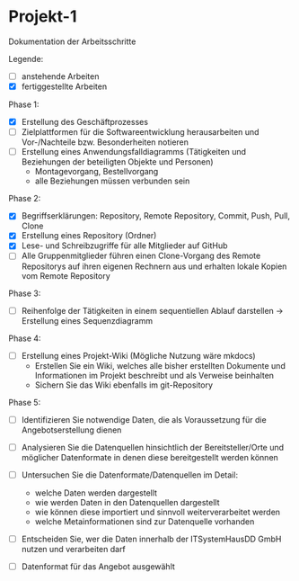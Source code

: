 # Projekt-1

Dokumentation der Arbeitsschritte

Legende: 
- [ ] anstehende Arbeiten
- [x] fertiggestellte Arbeiten

Phase 1:
- [x] Erstellung des Geschäftprozesses 
- [ ] Zielplattformen für die Softwareentwicklung herausarbeiten und Vor-/Nachteile bzw. Besonderheiten notieren 
- [ ] Erstellung eines Anwendungsfalldiagramms (Tätigkeiten und Beziehungen der beteiligten Objekte und Personen)
   - Montagevorgang, Bestellvorgang 
   - alle Beziehungen müssen verbunden sein

Phase 2:
- [x] Begriffserklärungen: Repository, Remote Repository, Commit, Push, Pull, Clone
- [x] Erstellung eines Repository (Ordner)
- [x] Lese- und Schreibzugriffe für alle Mitglieder auf GitHub 
- [ ] Alle Gruppenmitglieder führen einen Clone-Vorgang des Remote Repositorys auf ihren eigenen Rechnern aus und erhalten lokale Kopien vom Remote Repository 

Phase 3:
- [ ] Reihenfolge der Tätigkeiten in einem sequentiellen Ablauf darstellen -> Erstellung eines Sequenzdiagramm

Phase 4:
- [ ] Erstellung eines Projekt-Wiki (Mögliche Nutzung wäre mkdocs)
   - Erstellen Sie ein Wiki, welches alle bisher erstellten Dokumente und Informationen im Projekt beschreibt und als Verweise beinhalten
   - Sichern Sie das Wiki ebenfalls im git-Repository

Phase 5:
- [ ] Identifizieren Sie notwendige Daten, die als Voraussetzung für die Angebotserstellung dienen
- [ ] Analysieren Sie die Datenquellen hinsichtlich der Bereitsteller/Orte und möglicher Datenformate in denen diese bereitgestellt werden können
- [ ] Untersuchen Sie die Datenformate/Datenquellen im Detail:
   - welche Daten werden dargestellt
   - wie werden Daten in den Datenquellen dargestellt
   - wie können diese importiert und sinnvoll weiterverarbeitet werden
   - welche Metainformationen sind zur Datenquelle vorhanden
- [ ] Entscheiden Sie, wer die Daten innerhalb der ITSystemHausDD GmbH nutzen und verarbeiten darf
- [ ] Datenformat für das Angebot ausgewählt

